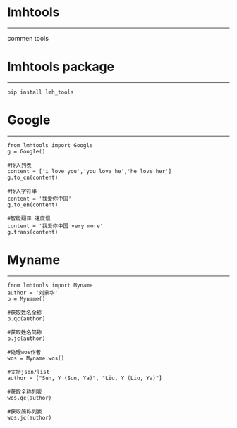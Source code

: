 # lmhtools
----------------------------------
commen tools


# lmhtools package
-------------------------------------

``` 
pip install lmh_tools
```

# Google
-------------------------------------
``` 
from lmhtools import Google
g = Google()

#传入列表
content = ['i love you','you love he','he love her']
g.to_cn(content)

#传入字符串
content = '我爱你中国'
g.to_en(content)

#智能翻译 速度慢
content = '我爱你中国 very more'
g.trans(content)
```

# Myname
-------------------------------------
```
from lmhtools import Myname
author = '刘蒙华'
p = Myname()

#获取姓名全称
p.qc(author)

#获取姓名简称
p.jc(author)

#处理wos作者
wos = Myname.wos()

#支持json/list
author = ["Sun, Y (Sun, Ya)", "Liu, Y (Liu, Ya)"]

#获取全称列表
wos.qc(author)

#获取简称列表
wos.jc(author)
```
